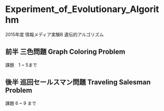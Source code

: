 # Experiment_of_Evolutionary_Algorithm
2015年度 情報メディア実験B 遺伝的アルゴリズム

## 前半 三色問題  Graph Coloring Problem
課題　1 ~ 5まで

## 後半 巡回セールスマン問題 Traveling Salesman Problem
課題 6 ~ 9 まで
